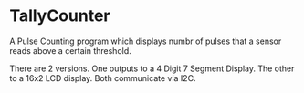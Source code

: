 # TallyCounter
A Pulse Counting program which displays numbr of pulses that a sensor reads above a certain threshold.

There are 2 versions.  One outputs to a 4 Digit 7 Segment Display.  The other to a 16x2 LCD display.  Both communicate via I2C.
